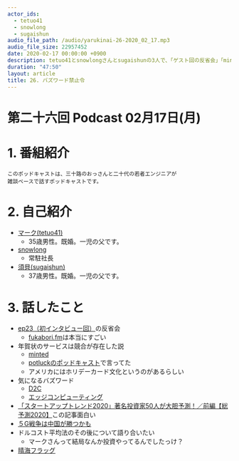 ```yaml
---
actor_ids:
  - tetuo41
  - snowlong
  - sugaishun
audio_file_path: /audio/yarukinai-26-2020_02_17.mp3
audio_file_size: 22957452
date: 2020-02-17 00:00:00 +0900
description: tetuo41とsnowlongさんとsugaishunの3人で、「ゲスト回の反省会」「minted」「SNS」について話しました。
duration: "47:50"
layout: article
title: 26. バズワード禁止令
---
```


# 第二十六回 Podcast 02月17日(月)

# 1. 番組紹介
    このポッドキャストは、三十路のおっさんと二十代の若者エンジニアが
    雑談ベースで話すポッドキャストです。

# 2. 自己紹介
- [マーク(tetuo41)](https://twitter.com/tetuo41)
    - 35歳男性。既婚。一児の父です。
- [snowlong](https://twitter.com/_snowlong)
    - 常駐社長
- [須貝(sugaishun)](https://twitter.com/sugaishun)
    - 37歳男性。既婚。一児の父です。

# 3. 話したこと
- [ep23（初インタビュー回）](https://yarukinai.fm/episode/23)の反省会
    - [fukabori.fm](https://fukabori.fm/)は本当にすごい
- 年賀状のサービスは競合が存在した説
    - [minted](https://www.minted.com/)
    - [potluckのポッドキャスト](https://podcasts.apple.com/jp/podcast/019-%E5%B9%B4%E6%9C%AB%E5%B9%B4%E5%A7%8B%E3%81%A9%E3%81%86%E3%81%A0%E3%81%A3%E3%81%9F-ces-2020-%E6%88%90%E7%86%9F%E6%9C%9F%E3%82%92%E8%BF%8E%E3%81%88%E3%81%9Fd2c%E3%83%96%E3%83%A9%E3%83%B3%E3%83%89%E3%81%9F%E3%81%A1%E3%81%AF2020%E5%B9%B4%E3%81%AB%E3%81%A9%E3%81%86%E6%88%A6%E3%81%A3%E3%81%A6%E3%81%84%E3%81%8F%E3%81%AE%E3%81%8B/id1467578212?i=1000462535073)で言ってた
    - アメリカにはホリデーカード文化というのがあるらしい
- 気になるバズワード
    - [D2C](https://www.wwdjapan.com/articles/990114)
    - [エッジコンピューティング](https://www.sbbit.jp/article/cont1/35432)
- [「スタートアップトレンド2020」著名投資家50人が大胆予測！／前編【総予測2020】](https://diamond.jp/articles/-/224186)この記事面白い
- [５G戦争は中国が勝つかも](https://headlines.yahoo.co.jp/hl?a=20200128-00000128-jij-eurp)
- ドルコスト平均法のその後について語り合いたい
    - マークさんって結局なんか投資やってるんでしたっけ？
- [晴海フラッグ](https://www.31sumai.com/mfr/X1604/#!)

